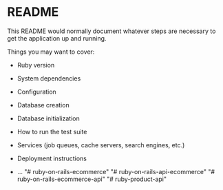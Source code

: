 # README

This README would normally document whatever steps are necessary to get the
application up and running.

Things you may want to cover:

* Ruby version

* System dependencies

* Configuration

* Database creation

* Database initialization

* How to run the test suite

* Services (job queues, cache servers, search engines, etc.)

* Deployment instructions

* ...
"# ruby-on-rails-ecommerce" 
"# ruby-on-rails-api-ecommerce" 
"# ruby-on-rails-ecommerce-api" 
"# ruby-product-api" 
